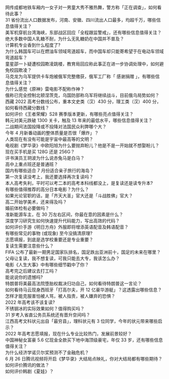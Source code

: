 网传成都地铁车厢内一女子对一男童大秀不雅热舞，警方称「正在调查」，如何看待此事？  
31 省份流出人口数据发布，河南、安徽、四川流出人口最多，均超千万，哪些信息值得关注？  
美军机穿航台湾海峡，东部战区回应「全程跟监警戒」，还有哪些信息值得关注？  
绝大多数中国人乳糖不耐，为什么无乳糖奶在中国并不普及？  
计算机专业香到什么程度了?  
为什么韩国车可以在燃油车领域弯道超车，而中国车却只能寄希望于在电动车领域弯道超车？  
童星邵一卜疑遭校园欺凌跳楼，教育局回应称此事正在进一步协调处理中，如何避免校园欺凌？  
马克龙为乌军提供卡车炮被俄军完整缴获，俄军工厂称「 感谢捐赠 」，有哪些信息值得关注？  
为什么感觉《原神》雷电影不配称作神？  
俄称已完全控制北顿涅茨克，乌国防部称乌军将继续战斗，目前俄乌局势如何？  
西藏 2022 高考分数线公布，重本文史类（汉）430 分，理工类（汉）400 分，如何看待西藏分数线？  
如何评价《王者荣耀》S28 赛季版本更新，有哪些亮点值得关注？  
韩元对美元跌破 1300 关卡，触及 13 年来的最低水平，哪些信息值得关注？  
二战期间法国投降或不投降对法国民众利弊哪个大？  
今年 4 月新番动画的整体质量是否很「爆炸」？  
人类现在有没有可能是宇宙中最高等的文明？  
电视剧《梦华录》中欧阳旭为什么要抛弃盼儿？他是不是一开始就不想娶盼儿？  
现在买手机是买 128G 还是 256G？  
评书演员王玥波为什么说赤兔马是白马？  
高中上重点班还是普通班？  
国内有哪些适合 7 月份适合亲子旅行的海岛？  
第一次复读没考上，我还要选择再次复读吗？  
本人高考失利，平时可以考二本的高考本科线都没上，是复读还是读专升本?  
有哪些值得推荐的高分日本电影？为什么？  
如果光论官职的话，是「齐天大圣」官大还是「斗战胜佛」官大？  
高二开始学美术，还来得及吗？  
婚前体检有必要做吗？  
准新能源车主，在 30 万左右区间，你最在意的因素是什么？  
深度学习研究生如何快速提升代码能力，写出高效的代码？  
如何评价手游《明日方舟》外服即将增添英语配音及韩语配音？  
有哪些常见的事物 (或现象) 至今没搞清原理?  
志愿填报，到底是选学校重要还是专业重要？  
复读生需要注意些什么？  
FIFA 公布了最新一期男足国家队排名，国足跌出亚洲前十，国足的未来在哪里？  
父母让复读，我不想复读，可我只能去大专，我该怎么办？  
电影《人生大事》中有哪些细节戳中了你？  
高考完之后建议去打工吗？  
能说说你的遗憾吗?  
特朗普将美最高法院堕胎权裁决归功自己，如何看待特朗普这一言论？  
如何看待马云现身西班牙「打高尔夫，开 12 亿豪华游艇」？这透露出哪些信息？  
怎样才能克服害怕被人骂，被人指责，被人嫌弃的恐惧？  
2022 年高考该不该复读?  
不锈钢冰的实际效果如何？值得购买吗？  
31 岁考入省直公务员系统还有晋升空间吗？  
江西高考文科状元出自「最穷县」，理科状元有 3 位同学，今年的状元带来哪些启示？  
2022 年高考志愿填报，现在什么专业比较热门，发展前景较好？  
中国神秘女富豪 5.6 亿现金全款买下地中海顶级豪宅，年仅 33 岁，还有哪些信息值得关注？  
为什么经济学诺贝尔奖预测不了金融危机？  
6 月 26 日腾讯视频将开启《梦华录》大结局点映礼，你对大结局都有哪些期待？如何评价腾讯的做法？  
如何评价韩剧《夏娃》？  
